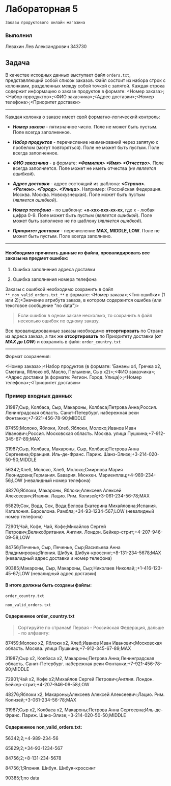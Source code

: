 # Лабораторная 5
`Заказы продуктового онлайн магазина`

### Выполнил
Левахин Лев Александрович
343730

## Задача
В качестве исходных данных выступает файл `orders.txt`, представляющий собой список заказов. 
Файл состоит из набора строк с колонками, разделенных между собой точкой с запятой.
Каждая строка содержит информацию о заказе продуктов в формате:
<Номер заказа>;<Набор прродуктов>;<ФИО заказчика>;<Адрес доставки>;<Номер телефона>;<Приоритет доставки>

---

Каждая колонка о заказе имеет свой форматно-логический контроль:

- ___Номер заказа___ - пятизначное число. Поле не может быть пустым. Поле всегда заполненное.

- ___Набор продуктов___ - перечисление наименований через запятую с пробелом (могут повторяться). Поле не может быть пустым. Поле всегда заполненное.

- ___ФИО заказчика___ - в формате: **_<Фамилия> <Имя> <Отчество>_**. Поле всегда заполняется. Поле может не иметь отчества (_не является ошибкой_).

- ___Адрес доставки___ - адрес состоящий из шаблона: ___<Страна>. <Регион>. <Город>. <Улица>___. Например: (Российская Федерация. Москва. Москва. Новокузнецкая). Поле может быть пустым (_является ошибкой_).

- ___Номер телефона___ - по шаблону: **+x-xxx-xxx-xx-xx**, где x - любая цифра 0-9. Поле может быть пустым (_является ошибкой_). Поле может быть заполнено не по шаблону (_является ошибкой_).

- ___Приоритет доставки___ - перечисление **MAX, MIDDLE, LOW**. Поле не может быть пустым. Поле всегда заполнено.

---

#### Необходимо прочитать данные из файла, провалидировать все заказы на предмет ошибок:

1. Ошибка заполнения адреса доставки

2. Ошибка заполнения номера телефона

Заказы с ошибкой необходимо сохранить в файл `**_non_valid_orders.txt_**` в формате:
<Номер заказа>;<Тип ошибки> (1 или 2);<Значение атрибута заказа, в котором содержится ошибка (или текстовое сообщение "no data")>

> Если ошибок в одном заказе несколько, то сохранить в файл несколько ошибок по одному заказу.

Все провалидированные заказы необходимо **отсортировать** по Стране из адреса заказа, а так же **отсортировать** по Приоритету доставки (**_от MAX до LOW_**) и
сохранить в файл:
`order_country.txt`

---

Формат сохранения:

<Номер заказа>;<Набор продуктов (в формате: 'Бананы x4, Гречка x2, Сметана, Яблоко x6, Масло, Пельмени, Сыр x2)>;<ФИО заказчика>;<Адрес доставки (в формате: Регион. Город. Улица)>;<Номер телефона>;<Приоритет доставки>


### Пример входных данных

31987;Сыр, Колбаса, Сыр, Макароны, Колбаса;Петрова Анна;Россия. Ленинградская область. Санкт-Петербург. набережная реки Фонтанки;+7-921-456-78-90;MIDDLE

87459;Молоко, Яблоки, Хлеб, Яблоки, Молоко;Иванов Иван Иванович;Россия. Московская область. Москва. улица Пушкина;+7-912-345-67-89;MAX

31987;Сыр, Колбаса, Макароны, Сыр, Колбаса;Петрова Анна Сергеевна;Франция. Иль-де-Франс. Париж. Шанз-Элизе;+3-214-020-50-50;MIDDLE

56342;Хлеб, Молоко, Хлеб, Молоко;Смирнова Мария Леонидовна;Германия. Бавария. Мюнхен. Мариенплац;+4-989-234-56;LOW (невалидный номер телефона)

48276;Яблоки, Макароны, Яблоки;Алексеев Алексей Алексеевич;Италия. Лацио. Рим. Колизей;+3-061-234-56-78;MAX

65829;Сок, Вода, Сок, Вода;Белова Екатерина Михайловна;Испания. Каталония. Барселона. Рамбла;+34-93-1234-567;LOW (невалидный номер телефона)

72901;Чай, Кофе, Чай, Кофе;Михайлов Сергей Петрович;Великобритания. Англия. Лондон. Бейкер-стрит;+4-207-946-09-58;LOW

84756;Печенье, Сыр, Печенье, Сыр;Васильева Анна Владимировна;Япония. Шибуя. Шибуя-кроссинг;+8-131-234-5678;MAX (невалидный адрес доставки и номер телефона)

90385;Макароны, Сыр, Макароны, Сыр;Николаев Николай;;+1-416-123-45-67;LOW (невалидный адрес доставки)

#### В итоге должны быть созданы файлы:

`order_country.txt`

`non_valid_orders.txt`

#### Содержимое order_country.txt
> Сортируйте по странам! Первая - Российская Федерация, дальше - по алфавиту:

87459;Молоко x2, Яблоки x2, Хлеб;Иванов Иван Иванович;Московская область. Москва. улица Пушкина;+7-912-345-67-89;MAX

31987;Сыр x2, Колбаса x2, Макароны;Петрова Анна;Ленинградская область. Санкт-Петербург. набережная реки Фонтанки;+7-921-456-78-90;MIDDLE

72901;Чай x2, Кофе x2;Михайлов Сергей Петрович;Англия. Лондон. Бейкер-стрит;+4-207-946-09-58;LOW

48276;Яблоки x2, Макароны;Алексеев Алексей Алексеевич;Лацио. Рим. Колизей;+3-061-234-56-78;MAX

31987;Сыр x2, Колбаса x2, Макароны;Петрова Анна Сергеевна;Иль-де-Франс. Париж. Шанз-Элизе;+3-214-020-50-50;MIDDLE

#### Содержимое non_valid_orders.txt:

56342;2;+4-989-234-56

65829;2;+34-93-1234-567

84756;2;+8-131-234-5678

84756;1;Япония. Шибуя. Шибуя-кроссинг

90385;1;no data

